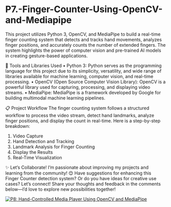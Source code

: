 # P7.-Finger-Counter-Using-OpenCV-and-Mediapipe

This project utilizes Python 3, OpenCV, and MediaPipe to build a real-time finger counting system that detects and tracks hand movements, analyzes finger positions, and accurately counts the number of extended fingers. The system highlights the power of computer vision and pre-trained AI models in creating gesture-based applications.

🔧 Tools and Libraries Used
• Python 3: Python serves as the programming language for this project due to its simplicity, versatility, and wide range of libraries available for machine learning, computer vision, and real-time processing.
• OpenCV (Open Source Computer Vision Library): OpenCV is a powerful library used for capturing, processing, and displaying video streams.
• MediaPipe: MediaPipe is a framework developed by Google for building multimodal machine learning pipelines.

📋 Project Workflow
The finger counting system follows a structured workflow to process the video stream, detect hand landmarks, analyze finger positions, and display the count in real-time. Here is a step-by-step breakdown:
1. Video Capture
2. Hand Detection and Tracking
3. Landmark Analysis for Finger Counting
4. Display the Results
5. Real-Time Visualization

✨ Let’s Collaborate!
I’m passionate about improving my projects and learning from the community! 😊
Have suggestions for enhancing this Finger Counter detection system? Or do you have ideas for creative use cases? Let’s connect! Share your thoughts and feedback in the comments below—I’d love to explore new possibilities together!

[![P8: Hand-Controlled Media Player Using OpenCV and MediaPipe](https://img.youtube.com/vi/Q6fiVIBduQo/0.jpg)](https://youtu.be/Q6fiVIBduQo)

